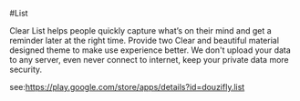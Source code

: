 #List

Clear List helps people quickly capture what’s on their mind and get a reminder later at the right time.
Provide two Clear and beautiful material designed theme to make use experience better. 
We don't upload your data to any server, even never connect to internet, keep your private data more security.

see:https://play.google.com/store/apps/details?id=douzifly.list
